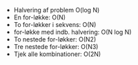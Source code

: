 * Halvering af problem O(log N)
* En for-løkke: O(N)
* To for-løkker i sekvens: O(N)
* for-løkke med indb. halvering: O(N log N)
* To nestede for-løkker: O(N2)
* Tre nestede for-løkker: O(N3)
* Tjek alle kombinationer: O(2N)

